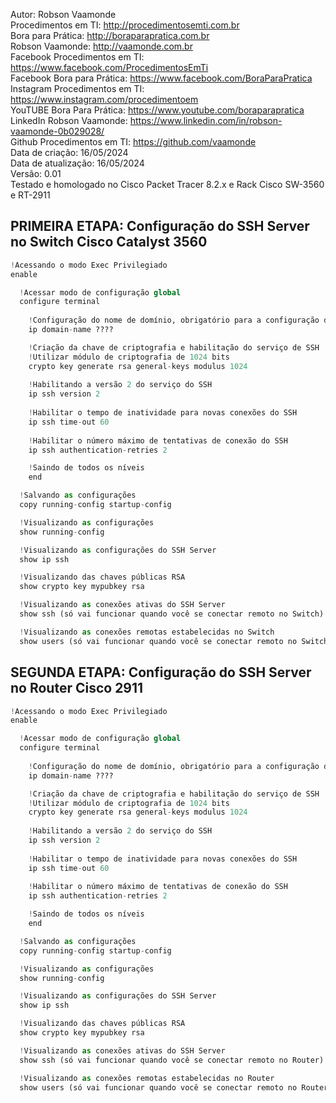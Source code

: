 Autor: Robson Vaamonde<br>
Procedimentos em TI: http://procedimentosemti.com.br<br>
Bora para Prática: http://boraparapratica.com.br<br>
Robson Vaamonde: http://vaamonde.com.br<br>
Facebook Procedimentos em TI: https://www.facebook.com/ProcedimentosEmTi<br>
Facebook Bora para Prática: https://www.facebook.com/BoraParaPratica<br>
Instagram Procedimentos em TI: https://www.instagram.com/procedimentoem<br>
YouTUBE Bora Para Prática: https://www.youtube.com/boraparapratica<br>
LinkedIn Robson Vaamonde: https://www.linkedin.com/in/robson-vaamonde-0b029028/<br>
Github Procedimentos em TI: https://github.com/vaamonde<br>
Data de criação: 16/05/2024<br>
Data de atualização: 16/05/2024<br>
Versão: 0.01<br>
Testado e homologado no Cisco Packet Tracer 8.2.x e Rack Cisco SW-3560 e RT-2911

## PRIMEIRA ETAPA: Configuração do SSH Server no Switch Cisco Catalyst 3560 

```python
!Acessando o modo Exec Privilegiado
enable

  !Acessar modo de configuração global
  configure terminal
    
    !Configuração do nome de domínio, obrigatório para a configuração do SSH
    ip domain-name ????

    !Criação da chave de criptografia e habilitação do serviço de SSH
    !Utilizar módulo de criptografia de 1024 bits
    crypto key generate rsa general-keys modulus 1024
    
    !Habilitando a versão 2 do serviço do SSH
    ip ssh version 2
    
    !Habilitar o tempo de inatividade para novas conexões do SSH
    ip ssh time-out 60
    
    !Habilitar o número máximo de tentativas de conexão do SSH
    ip ssh authentication-retries 2

    !Saindo de todos os níveis
    end

  !Salvando as configurações
  copy running-config startup-config

  !Visualizando as configurações
  show running-config

  !Visualizando as configurações do SSH Server
  show ip ssh

  !Visualizando das chaves públicas RSA
  show crypto key mypubkey rsa

  !Visualizando as conexões ativas do SSH Server
  show ssh (só vai funcionar quando você se conectar remoto no Switch)

  !Visualizando as conexões remotas estabelecidas no Switch
  show users (só vai funcionar quando você se conectar remoto no Switch)
```

## SEGUNDA ETAPA: Configuração do SSH Server no Router Cisco 2911 

```python
!Acessando o modo Exec Privilegiado
enable

  !Acessar modo de configuração global
  configure terminal
    
    !Configuração do nome de domínio, obrigatório para a configuração do SSH
    ip domain-name ????

    !Criação da chave de criptografia e habilitação do serviço de SSH
    !Utilizar módulo de criptografia de 1024 bits
    crypto key generate rsa general-keys modulus 1024
    
    !Habilitando a versão 2 do serviço do SSH
    ip ssh version 2
    
    !Habilitar o tempo de inatividade para novas conexões do SSH
    ip ssh time-out 60
    
    !Habilitar o número máximo de tentativas de conexão do SSH
    ip ssh authentication-retries 2

    !Saindo de todos os níveis
    end

  !Salvando as configurações
  copy running-config startup-config

  !Visualizando as configurações
  show running-config

  !Visualizando as configurações do SSH Server
  show ip ssh

  !Visualizando das chaves públicas RSA
  show crypto key mypubkey rsa

  !Visualizando as conexões ativas do SSH Server
  show ssh (só vai funcionar quando você se conectar remoto no Router)

  !Visualizando as conexões remotas estabelecidas no Router
  show users (só vai funcionar quando você se conectar remoto no Router)
```
